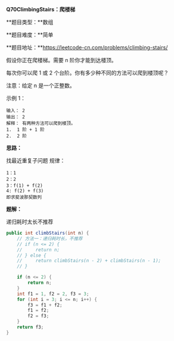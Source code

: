 **Q70ClimbingStairs：爬楼梯**

**题目类型：**数组

**题目难度：**简单

**题目地址：**https://leetcode-cn.com/problems/climbing-stairs/

假设你正在爬楼梯。需要 n 阶你才能到达楼顶。

每次你可以爬 1 或 2 个台阶。你有多少种不同的方法可以爬到楼顶呢？

注意：给定 n 是一个正整数。

示例 1：
```
输入： 2
输出： 2
解释： 有两种方法可以爬到楼顶。
1.  1 阶 + 1 阶
2.  2 阶
```

**思路：**

找最近重复子问题
规律：

```
1：1
2：2
3：f(1) + f(2)
4: f(2) + f(3)
即求斐波那契数列
```

**题解：**

递归耗时太长不推荐

```java
public int climbStairs(int n) {
    // 方法一：递归耗时长，不推荐
    // if (n <= 2) {
    //     return n;
    // } else {
    //     return climbStairs(n - 2) + climbStairs(n - 1);
    // }

    if (n <= 2) {
        return n;
    }
    int f1 = 1, f2 = 2, f3 = 3;
    for (int i = 3; i <= n; i++) {
        f3 = f1 + f2;
        f1 = f2;
        f2 = f3;
    }
    return f3;
}
```

